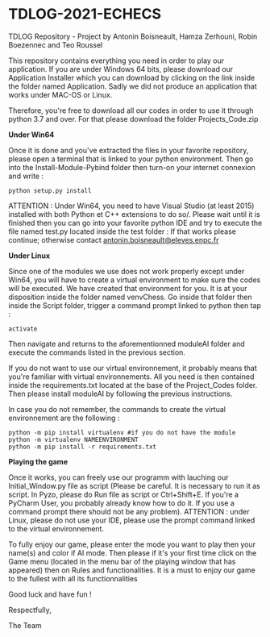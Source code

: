 # TDLOG-2021-ECHECS
TDLOG Repository - Project by Antonin Boisneault, Hamza Zerhouni, Robin Boezennec and Teo Roussel

This repository contains everything you need in order to play our application. 
If you are under Windows 64 bits, please download our Application Installer which you can download by clicking on the link inside the folder named Application.
Sadly we did not produce an application that works under MAC-OS or Linux. 

Therefore, you're free to download all our codes in order to use it through python 3.7 and over. For that please download the folder Projects_Code.zip

**Under Win64**

Once it is done and you've extracted the files in your favorite repository, please open a terminal that is linked to your python environment. Then go into the Install-Module-Pybind folder then turn-on your internet connexion and write :
```
python setup.py install
```
ATTENTION : Under Win64, you need to have Visual Studio (at least 2015) installed with both Python et C++ extensions to do so/.
Please wait until it is finished then you can go into your favorite python IDE and try to execute the file named test.py located inside the test folder :
If that works please continue; otherwise contact antonin.boisneault@eleves.enpc.fr

**Under Linux**

Since one of the modules we use does not work properly except under Win64, you will have to create a virtual environment to make sure the codes will be executed. We have created that environment for you. It is at your disposition inside the folder named venvChess. Go inside that folder then inside the Script folder, trigger a command prompt linked to python then tap :
```
activate
```
Then navigate and returns to the aforementionned moduleAI folder and execute the commands listed in the previous section.

If you do not want to use our virtual environnement, it probably means that you're familiar with virtual environnements. All you need is then contained inside the requirements.txt located at the base of the Project_Codes folder. Then please install moduleAI by following the previous instructions.

In case you do not remember, the commands to create the virtual environnement are the following :
```
python -m pip install virtualenv #if you do not have the module
python -m virtualenv NAMEENVIRONMENT 
python -m pip install -r requirements.txt
```


**Playing the game**

Once it works, you can freely use our programm with lauching our Initial_Window.py file as script (Please be careful. It is necessary to run it as script. In Pyzo, please do Run file as script or Ctrl+Shift+E. If you're a PyCharm User, you probably already know how to do it. If you use a command prompt there should not be any problem). 
ATTENTION : under Linux, please do not use your IDE, please use the prompt command linked to the virtual environnement.

To fully enjoy our game, please enter the mode you want to play then your name(s) and color if AI mode. Then please if it's your first time click on the Game menu (located in the menu bar of the playing window that has appeared) then on Rules and functionalities. It is a must to enjoy our game to the fullest with all its functionnalities

Good luck and have fun !

Respectfully, 

The Team
